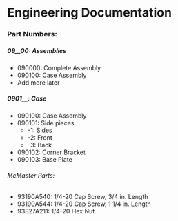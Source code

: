 # Engineering Documentation
### Part Numbers:
##### 09__00: Assemblies
- 090000: Complete Assembly
- 090100: Case Assembly
- Add more later

##### 0901__: Case
- 090100: Case Assembly
- 090101: Side pieces
	- -1: Sides
	- -2: Front
	- -3: Back
- 090102: Corner Bracket
- 090103: Base Plate

###### McMaster Parts:
- 93190A540: 1/4-20 Cap Screw, 3/4 in. Length
- 93190A544: 1/4-20 Cap Screw, 1 1/4 in. Length
- 93827A211: 1/4-20 Hex Nut